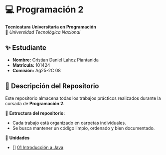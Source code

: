 # 💻 Programación 2

**Tecnicatura Universitaria en Programación**  
📍 _Universidad Tecnológica Nacional_

## ✨ Estudiante

- **Nombre:** Cristian Daniel Lahoz Piantanida
- **Matrícula:** 101424
- **Comisión:** Ag25-2C 08

## 📂 Descripción del Repositorio

Este repositorio almacena todas los trabajos prácticos realizados durante la cursada de **Programación 2**.

📌 **Estructura del repositorio:**

- Cada trabajo está organizado en carpetas individuales.
- Se busca mantener un código limpio, ordenado y bien documentado.

📌 **Unidades**

- [] [01 Introducción a Java](./TP01IntroduccionAJava/)

